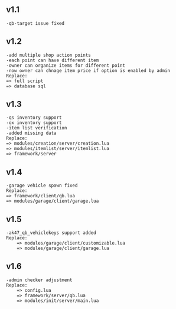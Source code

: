 ## v1.1
	-qb-target issue fixed
## v1.2
	-add multiple shop action points
	-each point can have different item
	-owner can organize items for different point
	-now owner can chnage item price if option is enabled by admin
	Replace:
	=> full script
	=> database sql
## v1.3
	-qs inventory support
	-ox inventory support
	-item list verification
	-added missing data
	Replace:
	=> modules/creation/server/creation.lua
	=> modules/itemlist/server/itemlist.lua
	=> framework/server
## v1.4
	-garage vehicle spawn fixed
	Replace:
	=> framework/client/qb.lua
	=> modules/garage/client/garage.lua
## v1.5
    -ak47_qb_vehiclekeys support added
    Replace:  
        => modules/garage/client/customizable.lua
        => modules/garage/client/garage.lua
## v1.6
    -admin checker adjustment
    Replace:  
        => config.lua
        => framework/server/qb.lua
        => modules/init/server/main.lua